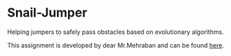 # Snail-Jumper
Helping jumpers to safely pass obstacles based on evolutionary algorithms.

This assignment is developed by dear Mr.Mehraban and can be found [here](https://github.com/SoroushMehraban/SnailJumper).
